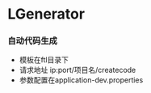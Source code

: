 # LGenerator
### 自动代码生成
- 模板在ftl目录下
- 请求地址 ip:port/项目名/createcode
- 参数配置在application-dev.properties
